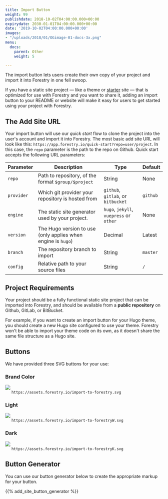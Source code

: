 ```yaml
---
title: Import Button
weight: 99
publishdate: 2018-10-02T04:00:00.000+00:00
expirydate: 2030-01-01T04:00:00.000+00:00
date: '2019-10-02T04:00:00.000+00:00'
images:
- "/uploads/2018/01/OGimage-01-docs-3x.png"
menu:
  docs:
    parent: Other
    weight: 5

---
```

The import button lets users create their own copy of your project and import it into Forestry in one fell swoop.

If you have a static site project &mdash; like a theme or [starter](/starters) site &mdash; that is optimized for use with Forestry and you want to share it, adding an import button to your README or website will make it easy for users to get started using your project with Forestry.

## The Add Site URL

Your import button will use our *quick start* flow to clone the project into the user's account and import it into Forestry. The most basic add site URL will look like this: `https://app.forestry.io/quick-start?repo=user/project`. In this case, the `repo` parameter is the path to the repo on Github. Quick start accepts the following URL parameters:

| Parameter | Description | Type | Default |
| --- | --- | --- | --- |
| `repo` | Path to repository, of the format `$group/$project` | String | None |
| `provider` | Which git provider your repository is hosted from | `github`, `gitlab`, or `bitbucket` | `github` |
| `engine` | The static site generator used by your project. | `hugo`, `jekyll`, `vuepress` or `other` | None |
| `version` | The Hugo version to use (only applies when engine is `hugo`) | Decimal | Latest |
| `branch` | The repository branch to import | String | `master` |
| `config` | Relative path to your source files | String | `/` |

## Project Requirements

Your project should be a fully functional static site project that can be imported into Forestry, and should be available from a **public repository** on Github, GitLab, or BitBucket.

For example, if you want to create an import button for your Hugo theme, you should create a new Hugo site configured to use your theme. Forestry won't be able to import your theme code on its own, as it doesn't share the same file structure as a Hugo site.

## Buttons

We have provided three SVG buttons for your use:

### Brand Color

<div class="vert-level">
  <img style="min-height: 2em;" class="no-lightbox" src="https://assets.forestry.io/import-to-forestry.svg" />
  <code>https://assets.forestry.io/import-to-forestry.svg</code>
</div>

### Light

<div class="vert-level">
  <img style="min-height: 2em;" class="no-lightbox" src="https://assets.forestry.io/import-to-forestryW.svg" /> <code>https://assets.forestry.io/import-to-forestryW.svg</code>
</div>

### Dark

<div class="vert-level">
  <img style="min-height: 2em;" class="no-lightbox" src="https://assets.forestry.io/import-to-forestryK.svg" /> <code>https://assets.forestry.io/import-to-forestryK.svg</code>
</div>

## Button Generator

You can use our button generator below to create the appropriate markup for your button.

{{% add_site_button_generator %}}
